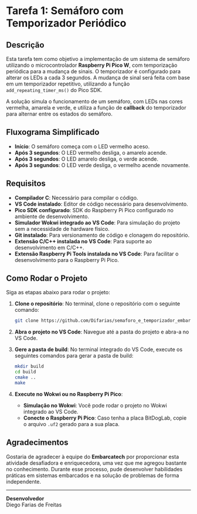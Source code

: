 # Tarefa 1: Semáforo com Temporizador Periódico

## Descrição
Esta tarefa tem como objetivo a implementação de um sistema de semáforo utilizando o microcontrolador **Raspberry Pi Pico W**, com temporização periódica para a mudança de sinais. O temporizador é configurado para alterar os LEDs a cada 3 segundos. A mudança de sinal será feita com base em um temporizador repetitivo, utilizando a função `add_repeating_timer_ms()` do Pico SDK.

A solução simula o funcionamento de um semáforo, com LEDs nas cores vermelha, amarela e verde, e utiliza a função de **callback** do temporizador para alternar entre os estados do semáforo.

## Fluxograma Simplificado

- **Início**: O semáforo começa com o LED vermelho aceso.
- **Após 3 segundos**: O LED vermelho desliga, o amarelo acende.
- **Após 3 segundos**: O LED amarelo desliga, o verde acende.
- **Após 3 segundos**: O LED verde desliga, o vermelho acende novamente.

## Requisitos

- **Compilador C**: Necessário para compilar o código.
- **VS Code instalado**: Editor de código necessário para desenvolvimento.
- **Pico SDK configurado**: SDK do Raspberry Pi Pico configurado no ambiente de desenvolvimento.
- **Simulador Wokwi integrado ao VS Code**: Para simulação do projeto sem a necessidade de hardware físico.
- **Git instalado**: Para versionamento de código e clonagem do repositório.
- **Extensão C/C++ instalada no VS Code**: Para suporte ao desenvolvimento em C/C++.
- **Extensão Raspberry Pi Tools instalada no VS Code**: Para facilitar o desenvolvimento para o Raspberry Pi Pico.

## Como Rodar o Projeto

Siga as etapas abaixo para rodar o projeto:

1. **Clone o repositório**:
   No terminal, clone o repositório com o seguinte comando:
   ```bash
   git clone https://github.com/Difarias/semaforo_e_temporizador_embarcatech/tree/master/tarefa01_semaforo
   ```

2. **Abra o projeto no VS Code**:
   Navegue até a pasta do projeto e abra-a no VS Code.

3. **Gere a pasta de build**:
   No terminal integrado do VS Code, execute os seguintes comandos para gerar a pasta de build:
   ```bash
   mkdir build
   cd build
   cmake ..
   make
   ```

4. **Execute no Wokwi ou no Raspberry Pi Pico**:
   - **Simulação no Wokwi**: Você pode rodar o projeto no Wokwi integrado ao VS Code.
   - **Conecte o Raspberry Pi Pico**: Caso tenha a placa BitDogLab, copie o arquivo `.uf2` gerado para a sua placa.

## Agradecimentos

Gostaria de agradecer à equipe do **Embarcatech** por proporcionar esta atividade desafiadora e enriquecedora, uma vez que me agregou bastante no conhecimento. Durante esse processo, pude desenvolver habilidades práticas em sistemas embarcados e na solução de problemas de forma independente.

---

**Desenvolvedor**  
Diego Farias de Freitas
